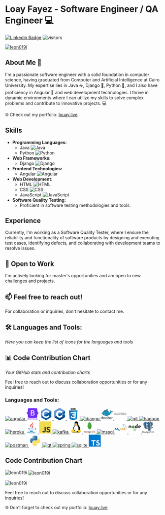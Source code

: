# Loay Fayez - Software Engineer / QA Engineer  💻

[![Linkedin Badge](https://img.shields.io/badge/-loayfayez-blue?style=flat-square&logo=Linkedin&logoColor=white&link=https://eg.linkedin.com/in/loay-fayez/)](https://eg.linkedin.com/in/loay-fayez/)
![visitors](https://visitor-badge.laobi.icu/badge?page_id=leon019i.leon019i)

<p align="left"> <a href="https://github.com/ryo-ma/github-profile-trophy"><img src="https://github-profile-trophy.vercel.app/?username=leon019i" alt="leon019i" /></a> </p>

## About Me 🚀
I'm a passionate software engineer with a solid foundation in computer science, having graduated from Computer and Artificial Intelligence at Cairo University. My expertise lies in Java ☕️, Django 🌱, Python 🐍, and I also have proficiency in Angular 🔧 and web development technologies. I thrive in dynamic environments where I can utilize my skills to solve complex problems and contribute to innovative projects. 💻

🌐 Check out my portfolio: [louay.live](http://louay.live)

## Skills
- **Programming Languages:** 
  - Java ![Java](https://img.shields.io/badge/-Java-orange?style=flat-square&logo=java&logoColor=white)
  - Python ![Python](https://img.shields.io/badge/-Python-brightgreen?style=flat-square&logo=python&logoColor=white)
- **Web Frameworks:** 
  - Django ![Django](https://img.shields.io/badge/-Django-blue?style=flat-square&logo=django&logoColor=white)
- **Frontend Technologies:** 
  - Angular ![Angular](https://img.shields.io/badge/-Angular-red?style=flat-square&logo=angular&logoColor=white)
- **Web Development:** 
  - HTML ![HTML](https://img.shields.io/badge/-HTML5-E34F26?style=flat-square&logo=html5&logoColor=white)
  - CSS ![CSS](https://img.shields.io/badge/-CSS3-1572B6?style=flat-square&logo=css3)
  - JavaScript ![JavaScript](https://img.shields.io/badge/-JavaScript-F7DF1E?style=flat-square&logo=javascript&logoColor=black)
- **Software Quality Testing:** 
  - Proficient in software testing methodologies and tools.
  
## Experience
Currently, I'm working as a Software Quality Tester, where I ensure the reliability and functionality of software products by designing and executing test cases, identifying defects, and collaborating with development teams to resolve issues.


## 🌱 Open to Work
I'm actively looking for master's opportunities and am open to new challenges and projects.

## 📫 Feel free to reach out!
For collaboration or inquiries, don't hesitate to contact me.

## 🛠️ Languages and Tools:
*Here you can keep the list of icons for the languages and tools*

## 📊 Code Contribution Chart
*Your GitHub stats and contribution charts*

Feel free to reach out to discuss collaboration opportunities or for any inquiries!


<h3 align="left">Languages and Tools:</h3>
<p align="left"> <a href="https://angular.io" target="_blank" rel="noreferrer"> <img src="https://angular.io/assets/images/logos/angular/angular.svg" alt="angular" width="40" height="40"/> </a> <a href="https://getbootstrap.com" target="_blank" rel="noreferrer"> <img src="https://raw.githubusercontent.com/devicons/devicon/master/icons/bootstrap/bootstrap-plain-wordmark.svg" alt="bootstrap" width="40" height="40"/> </a> <a href="https://www.cprogramming.com/" target="_blank" rel="noreferrer"> <img src="https://raw.githubusercontent.com/devicons/devicon/master/icons/c/c-original.svg" alt="c" width="40" height="40"/> </a> <a href="https://www.w3schools.com/cpp/" target="_blank" rel="noreferrer"> <img src="https://raw.githubusercontent.com/devicons/devicon/master/icons/cplusplus/cplusplus-original.svg" alt="cplusplus" width="40" height="40"/> </a> <a href="https://www.w3schools.com/css/" target="_blank" rel="noreferrer"> <img src="https://raw.githubusercontent.com/devicons/devicon/master/icons/css3/css3-original-wordmark.svg" alt="css3" width="40" height="40"/> </a> <a href="https://www.djangoproject.com/" target="_blank" rel="noreferrer"> <img src="https://cdn.worldvectorlogo.com/logos/django.svg" alt="django" width="40" height="40"/> </a> <a href="https://www.docker.com/" target="_blank" rel="noreferrer"> <img src="https://raw.githubusercontent.com/devicons/devicon/master/icons/docker/docker-original-wordmark.svg" alt="docker" width="40" height="40"/> </a> <a href="https://expressjs.com" target="_blank" rel="noreferrer"> <img src="https://raw.githubusercontent.com/devicons/devicon/master/icons/express/express-original-wordmark.svg" alt="express" width="40" height="40"/> </a> <a href="https://git-scm.com/" target="_blank" rel="noreferrer"> <img src="https://www.vectorlogo.zone/logos/git-scm/git-scm-icon.svg" alt="git" width="40" height="40"/> </a> <a href="https://hadoop.apache.org/" target="_blank" rel="noreferrer"> <img src="https://www.vectorlogo.zone/logos/apache_hadoop/apache_hadoop-icon.svg" alt="hadoop" width="40" height="40"/> </a> <a href="https://heroku.com" target="_blank" rel="noreferrer"> <img src="https://www.vectorlogo.zone/logos/heroku/heroku-icon.svg" alt="heroku" width="40" height="40"/> </a> <a href="https://www.java.com" target="_blank" rel="noreferrer"> <img src="https://raw.githubusercontent.com/devicons/devicon/master/icons/java/java-original.svg" alt="java" width="40" height="40"/> </a> <a href="https://developer.mozilla.org/en-US/docs/Web/JavaScript" target="_blank" rel="noreferrer"> <img src="https://raw.githubusercontent.com/devicons/devicon/master/icons/javascript/javascript-original.svg" alt="javascript" width="40" height="40"/> </a> <a href="https://kafka.apache.org/" target="_blank" rel="noreferrer"> <img src="https://www.vectorlogo.zone/logos/apache_kafka/apache_kafka-icon.svg" alt="kafka" width="40" height="40"/> </a> <a href="https://www.linux.org/" target="_blank" rel="noreferrer"> <img src="https://raw.githubusercontent.com/devicons/devicon/master/icons/linux/linux-original.svg" alt="linux" width="40" height="40"/> </a> <a href="https://www.mongodb.com/" target="_blank" rel="noreferrer"> <img src="https://raw.githubusercontent.com/devicons/devicon/master/icons/mongodb/mongodb-original-wordmark.svg" alt="mongodb" width="40" height="40"/> </a> <a href="https://www.microsoft.com/en-us/sql-server" target="_blank" rel="noreferrer"> <img src="https://www.svgrepo.com/show/303229/microsoft-sql-server-logo.svg" alt="mssql" width="40" height="40"/> </a> <a href="https://www.mysql.com/" target="_blank" rel="noreferrer"> <img src="https://raw.githubusercontent.com/devicons/devicon/master/icons/mysql/mysql-original-wordmark.svg" alt="mysql" width="40" height="40"/> </a> <a href="https://nodejs.org" target="_blank" rel="noreferrer"> <img src="https://raw.githubusercontent.com/devicons/devicon/master/icons/nodejs/nodejs-original-wordmark.svg" alt="nodejs" width="40" height="40"/> </a> <a href="https://www.postgresql.org" target="_blank" rel="noreferrer"> <img src="https://raw.githubusercontent.com/devicons/devicon/master/icons/postgresql/postgresql-original-wordmark.svg" alt="postgresql" width="40" height="40"/> </a> <a href="https://postman.com" target="_blank" rel="noreferrer"> <img src="https://www.vectorlogo.zone/logos/getpostman/getpostman-icon.svg" alt="postman" width="40" height="40"/> </a> <a href="https://www.python.org" target="_blank" rel="noreferrer"> <img src="https://raw.githubusercontent.com/devicons/devicon/master/icons/python/python-original.svg" alt="python" width="40" height="40"/> </a> <a href="https://www.qt.io/" target="_blank" rel="noreferrer"> <img src="https://upload.wikimedia.org/wikipedia/commons/0/0b/Qt_logo_2016.svg" alt="qt" width="40" height="40"/> </a> <a href="https://spring.io/" target="_blank" rel="noreferrer"> <img src="https://www.vectorlogo.zone/logos/springio/springio-icon.svg" alt="spring" width="40" height="40"/> </a> <a href="https://www.sqlite.org/" target="_blank" rel="noreferrer"> <img src="https://www.vectorlogo.zone/logos/sqlite/sqlite-icon.svg" alt="sqlite" width="40" height="40"/> </a> <a href="https://www.typescriptlang.org/" target="_blank" rel="noreferrer"> <img src="https://raw.githubusercontent.com/devicons/devicon/master/icons/typescript/typescript-original.svg" alt="typescript" width="40" height="40"/> </a> </p>

## Code Contribution Chart

<p><img align="left" src="https://github-readme-stats.vercel.app/api/top-langs?username=leon019i&show_icons=true&locale=en&layout=compact" alt="leon019i" /></p>

<p>&nbsp;<img align="center" src="https://github-readme-stats.vercel.app/api?username=leon019i&show_icons=true&locale=en" alt="leon019i" /></p>

<p><img align="center" src="https://github-readme-streak-stats.herokuapp.com/?user=leon019i&" alt="leon019i" /></p>

Feel free to reach out to discuss collaboration opportunities or for any inquiries!

🌐 Don't forget to check out my portfolio: [louay.live](http://louay.live)
